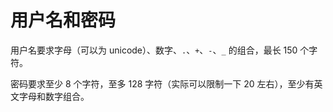 # 用户名和密码

用户名要求字母（可以为 unicode）、数字、`.`、`+`、`-`、`_` 的组合，最长 150 个字符。

密码要求至少 8 个字符，至多 128 字符（实际可以限制一下 20 左右），至少有英文字母和数字组合。
